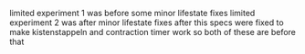 limited experiment 1 was before some minor lifestate fixes
limited experiment 2 was after minor lifestate fixes
after this specs were fixed to make kistenstappeln and contraction timer work so both of these are before that
